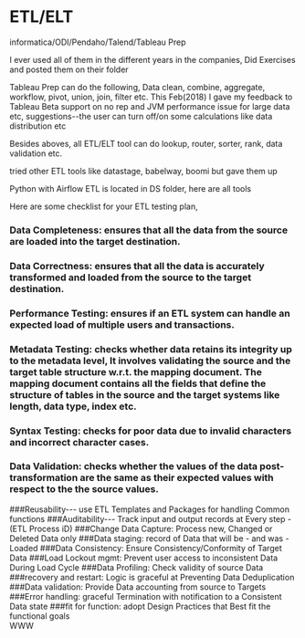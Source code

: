 # ETL/ELT
informatica/ODI/Pendaho/Talend/Tableau Prep

I ever used all of them in the different years in the companies, Did Exercises and posted them on their folder

Tableau Prep can do the following, Data clean, combine, aggregate, workflow, pivot, union, join, filter etc. This Feb(2018) I gave my feedback to Tableau Beta support on no rep and JVM performance issue for large data etc, suggestions--the user can turn off/on some calculations like data distribution etc

Besides aboves, all ETL/ELT tool can do lookup, router, sorter, rank, data validation etc.

tried other ETL tools like datastage, babelway, boomi but gave them up

Python with Airflow ETL is located in DS folder, here are all tools 

Here are some checklist for your ETL testing plan,

### Data Completeness: ensures that all the data from the source are loaded into the target destination.
### Data Correctness: ensures that all the data is accurately transformed and loaded from the source to the target destination.
### Performance Testing: ensures if an ETL system can handle an expected load of multiple users and transactions.
### Metadata Testing: checks whether data retains its integrity up to the metadata level, It involves validating the source and the target table structure w.r.t. the mapping document. The mapping document contains all the fields that define the structure of tables in the source and the target systems like length, data type, index etc.
### Syntax Testing: checks for poor data due to invalid characters and incorrect character cases.
### Data Validation: checks whether the values of the data post-transformation are the same as their expected values with respect to the the source values.

###Reusability--- use ETL Templates and Packages for handling Common functions 
###Auditability--- Track input and output records at Every step - (ETL Process iD)
###Change Data Capture:  Process new, Changed or Deleted Data only 
###Data staging:  record of Data that will be - and was - Loaded
###Data Consistency:  Ensure Consistency/Conformity of Target Data
###Load Lockout mgmt:  Prevent user access to inconsistent Data During Load Cycle
###Data Profiling:  Check validity of source Data
###recovery and restart:  Logic is graceful at Preventing Data Deduplication 
###Data validation:  Provide Data accounting from source to Targets
###Error handling:  graceful Termination with notification to a Consistent Data state
###fit for function:  adopt Design Practices that Best fit the functional goals    
WWW


